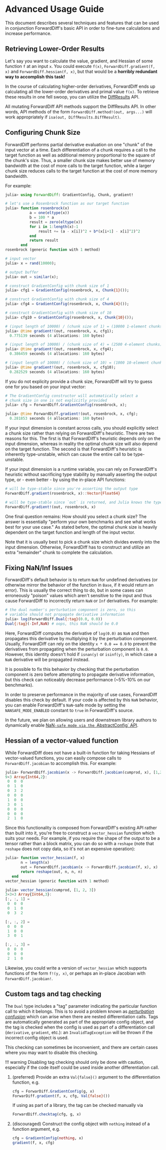 # Advanced Usage Guide

This document describes several techniques and features that can be used in conjunction
ForwardDiff's basic API in order to fine-tune calculations and increase performance.

## Retrieving Lower-Order Results

Let's say you want to calculate the value, gradient, and Hessian of some function `f` at
an input `x`. You could execute `f(x)`, `ForwardDiff.gradient(f, x)` and
`ForwardDiff.hessian(f, x)`, but that would be a **horribly redundant way to accomplish
this task!**

In the course of calculating higher-order derivatives, ForwardDiff ends up calculating all
the lower-order derivatives and primal value `f(x)`. To retrieve these results in one fell
swoop, you can utilize the [DiffResults](https://github.com/JuliaDiff/DiffResults.jl) API.

All mutating ForwardDiff API methods support the DiffResults API. In other words, API
methods of the form `ForwardDiff.method!(out, args...)` will work appropriately if
`isa(out, DiffResults.DiffResult)`.

## Configuring Chunk Size

ForwardDiff performs partial derivative evaluation on one "chunk" of the input vector at a
time. Each differentiation of a chunk requires a call to the target function as well as
additional memory proportional to the square of the chunk's size. Thus, a smaller chunk size
makes better use of memory bandwidth at the cost of more calls to the target function, while
a larger chunk size reduces calls to the target function at the cost of more memory
bandwidth.

For example:

```julia
julia> using ForwardDiff: GradientConfig, Chunk, gradient!

# let's use a Rosenbrock function as our target function
julia> function rosenbrock(x)
           a = one(eltype(x))
           b = 100 * a
           result = zero(eltype(x))
           for i in 1:length(x)-1
               result += (a - x[i])^2 + b*(x[i+1] - x[i]^2)^2
           end
           return result
       end
rosenbrock (generic function with 1 method)

# input vector
julia> x = rand(10000);

# output buffer
julia> out = similar(x);

# construct GradientConfig with chunk size of 1
julia> cfg1 = GradientConfig(rosenbrock, x, Chunk{1}());

# construct GradientConfig with chunk size of 4
julia> cfg4 = GradientConfig(rosenbrock, x, Chunk{4}());

# construct GradientConfig with chunk size of 10
julia> cfg10 = GradientConfig(rosenbrock, x, Chunk{10}());

# (input length of 10000) / (chunk size of 1) = (10000 1-element chunks)
julia> @time gradient!(out, rosenbrock, x, cfg1);
  0.775139 seconds (4 allocations: 160 bytes)

# (input length of 10000) / (chunk size of 4) = (2500 4-element chunks)
julia> @time gradient!(out, rosenbrock, x, cfg4);
  0.386459 seconds (4 allocations: 160 bytes)

# (input length of 10000) / (chunk size of 10) = (1000 10-element chunks)
julia> @time gradient!(out, rosenbrock, x, cfg10);
  0.282529 seconds (4 allocations: 160 bytes)
```

If you do not explicity provide a chunk size, ForwardDiff will try to guess one for you
based on your input vector:

```julia
# The GradientConfig constructor will automatically select a
# chunk size in one is not explicitly provided
julia> cfg = ForwardDiff.GradientConfig(rosenbrock, x);

julia> @time ForwardDiff.gradient!(out, rosenbrock, x, cfg);
  0.281853 seconds (4 allocations: 160 bytes)
```

If your input dimension is constant across calls, you should explicitly select a chunk size
rather than relying on ForwardDiff's heuristic. There are two reasons for this. The first is
that ForwardDiff's heuristic depends only on the input dimension, whereas in reality the
optimal chunk size will also depend on the target function. The second is that ForwardDiff's
heuristic is inherently type-unstable, which can cause the entire call to be type-unstable.

If your input dimension is a runtime variable, you can rely on ForwardDiff's heuristic
without sacrificing type stability by manually asserting the output type, or - even better -
by using the in-place API functions:

```julia
# will be type-stable since you're asserting the output type
ForwardDiff.gradient(rosenbrock, x)::Vector{Float64}

# will be type-stable since `out` is returned, and Julia knows the type of `out`
ForwardDiff.gradient!(out, rosenbrock, x)
```

One final question remains: How should you select a chunk size? The answer is essentially
"perform your own benchmarks and see what works best for your use case." As stated before,
the optimal chunk size is heavily dependent on the target function and length of the input
vector.

Note that it is usually best to pick a chunk size which divides evenly into the input
dimension. Otherwise, ForwardDiff has to construct and utilize an extra "remainder" chunk to
complete the calculation.

## Fixing NaN/Inf Issues

ForwardDiff's default behavior is to return `NaN` for undefined derivatives (or otherwise
mirror the behavior of the function in `Base`, if it would return an error). This is
usually the correct thing to do, but in some cases can erroneously "poison" values which
aren't sensitive to the input and thus cause ForwardDiff to incorrectly return `NaN` or
`Inf` derivatives. For example:

```julia
# the dual number's perturbation component is zero, so this
# variable should not propagate derivative information
julia> log(ForwardDiff.Dual{:tag}(0.0, 0.0))
Dual{:tag}(-Inf,NaN) # oops, this NaN should be 0.0
```

Here, ForwardDiff computes the derivative of `log(0.0)` as `NaN` and then propagates
this derivative by multiplying it by the perturbation component. Usually, ForwardDiff can
rely on the identity `x * 0.0 == 0.0` to prevent the derivatives from propagating when
the perturbation component is `0.0`. However, this identity doesn't hold if `isnan(y)`
or `isinf(y)`, in which case a `NaN` derivative will be propagated instead.

It is possible to fix this behavior by checking that the perturbation component is zero
before attempting to propagate derivative information, but this check can noticeably
decrease performance (~5%-10% on our benchmarks).

In order to preserve performance in the majority of use cases, ForwardDiff disables this
check by default. If your code is affected by this `NaN` behavior, you can enable
ForwardDiff's `NaN`-safe mode by setting the `NANSAFE_MODE_ENABLED` constant to `true` in
ForwardDiff's source.

In the future, we plan on allowing users and downstream library authors to dynamically
enable [NaN`-safe mode via the `AbstractConfig`
API](https://github.com/JuliaDiff/ForwardDiff.jl/issues/181).

## Hessian of a vector-valued function

While ForwardDiff does not have a built-in function for taking Hessians of vector-valued
functions, you can easily compose calls to `ForwardDiff.jacobian` to accomplish this.
For example:

```julia
julia> ForwardDiff.jacobian(x -> ForwardDiff.jacobian(cumprod, x), [1,2,3])
9×3 Array{Int64,2}:
 0  0  0
 0  1  0
 0  3  2
 0  0  0
 1  0  0
 3  0  1
 0  0  0
 0  0  0
 2  1  0
```

Since this functionality is composed from ForwardDiff's existing API rather than built into
it, you're free to construct a `vector_hessian` function which suits your needs. For
example, if you require the shape of the output to be a tensor rather than a block matrix,
you can do so with a `reshape` (note that `reshape` does not copy data, so it's not an
expensive operation):

```julia
julia> function vector_hessian(f, x)
       n = length(x)
       out = ForwardDiff.jacobian(x -> ForwardDiff.jacobian(f, x), x)
       return reshape(out, n, n, n)
   end
vector_hessian (generic function with 1 method)

julia> vector_hessian(cumprod, [1, 2, 3])
3×3×3 Array{Int64,3}:
[:, :, 1] =
 0  0  0
 0  1  0
 0  3  2

[:, :, 2] =
 0  0  0
 1  0  0
 3  0  1

[:, :, 3] =
 0  0  0
 0  0  0
 2  1  0
```

Likewise, you could write a version of `vector_hessian` which supports functions of the
form `f!(y, x)`, or perhaps an in-place Jacobian with `ForwardDiff.jacobian!`.

## Custom tags and tag checking

The `Dual` type includes a "tag" parameter indicating the particular function call to
which it belongs. This is to avoid a problem known as [_perturbation
confusion_](https://github.com/JuliaDiff/ForwardDiff.jl/issues/83) which can arise when
there are nested differentiation calls. Tags are automatically generated as part of the
appropriate config object, and the tag is checked when the config is used as part of a
differentiation call (`derivative`, `gradient`, etc.): an `InvalidTagException` will be
thrown if the incorrect config object is used.

This checking can sometimes be inconvenient, and there are certain cases where you may
want to disable this checking.

!!! warning
    Disabling tag checking should only be done with caution, especially if the code itself
    could be used inside another differentiation call.

1. (preferred) Provide an extra `Val{false}()` argument to the differentiation function, e.g.
   ```julia
   cfg = ForwarDiff.GradientConfig(g, x)
   ForwarDiff.gradient(f, x, cfg, Val{false}())
   ```
   If using as part of a library, the tag can be checked manually via
   ```julia
   ForwardDiff.checktag(cfg, g, x)
   ```

2. (discouraged) Construct the config object with `nothing` instead of a function argument, e.g.
   ```julia
   cfg = GradientConfig(nothing, x)
   gradient(f, x, cfg)
   ```
